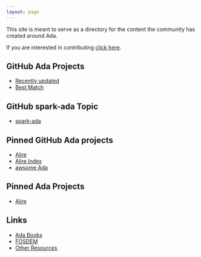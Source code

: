 ```yaml
---
layout: page
---
```


This site is meant to serve as a directory for the content the
community has created around Ada.

If you are interested in contributing [click here](https://github.com/jquorning/ada.github.io).

## GitHub Ada Projects

- [Recently updated](https://github.com/topics/ada?l=ada&o=desc&s=updated)
- [Best Match](https://github.com/topics/ada?l=ada&o=desc&s=)

## GitHub spark-ada Topic

- [spark-ada](https://github.com/topics/spark-ada)

## Pinned GitHub Ada projects

- [Alire](https://github.com/alire-project/alire)
- [Alire Index](https://github.com/alire-project/alire-index)
- [awsome Ada](https://github.com/ohenley/awesome-ada)

## Pinned Ada Projects

- [Alire](https://alire.ada.dev)

## Links

- [Ada Books](/books/)
- [FOSDEM](/fosdem/)
- [Other Resources](/other/)
